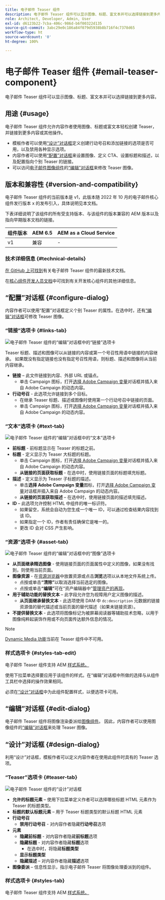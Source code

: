 ```yaml
---
title: 电子邮件 Teaser 组件
description: 电子邮件 Teaser 组件可以显示图像、标题、富文本并可以选择链接到更多内容。
role: Architect, Developer, Admin, User
exl-id: d6123b22-7cba-406c-986d-b6f00322d135
source-git-commit: 3abc29e0c186a84f079d5938b8b716f4c7378d65
workflow-type: ht
source-wordcount: '0'
ht-degree: 100%

---
```



# 电子邮件 Teaser 组件 {#email-teaser-component}

电子邮件 Teaser 组件可以显示图像、标题、富文本并可以选择链接到更多内容。

## 用途 {#usage}

电子邮件 Teaser 组件允许内容作者使用图像、标题或富文本轻松创建 Teaser，并链接到更多内容或其他操作。

* 模板作者可以使用[“设计”对话框](#design-dialog)定义创建行动号召和添加链接的选项是否可用，以及禁用各种显示选项。
* 内容作者可以使用[“配置”对话框](#configure-dialog)来设置图像、定义 CTA、设置标题和描述，以及配置指向个别 Teaser 的链接。
* 可以访问[电子邮件图像组件](image.md)的[“编辑”对话框](image.md#edit-dialog)来修改 Teaser 图像。

## 版本和兼容性 {#version-and-compatibility}

电子邮件 Teaser 组件的当前版本是 v1，此版本随 2022 年 10 月的电子邮件核心组件发行版本 x 的发布引入，具体说明见本文档。

下表详细说明了该组件的所有受支持版本、与该组件的版本兼容的 AEM 版本以及指向早期版本文档的链接。

| 组件版本 | AEM 6.5 | AEM as a Cloud Service |
|---|---|---|
| v1 | 兼容 | - |

### 技术详细信息 {#technical-details}

[在 GitHub 上可找到](https://adobe.com/go/aem_cmp_tech_email_teaser_v1_cn)有关电子邮件 Teaser 组件的最新技术文档。

在[核心组件开发人员文档](/help/developing/overview.md)中可找到有关开发核心组件的其他详细信息。

## “配置”对话框 {#configure-dialog}

内容作者可以使用“配置”对话框定义个别 Teaser 的属性。在选中时，还有[“编辑”对话框](#edit-dialog)可修改 Teaser 图像。

### “链接”选项卡 {#links-tab}

![电子邮件 Teaser 组件的“编辑”对话框中的“链接”选项卡](/help/email/assets/email-teaser-edit-links.png)

Teaser 标题、描述和图像可以从链接的内容或第一个号召性用语中链接的内容继承。 如果既没有指定链接也没有指定号召性用语，则标题、描述和图像将从当前内容继承。

* **链接** – 此文件链接到内容、外部 URL 或锚点。
   * 单击 Campaign 图标，打开[选择 Adobe Campaign 变量](/help/email/campaign-variables.md)对话框并插入来自 Adobe Campaign 的动态内容。
* **行动号召** - 此选项允许链接到多个目标。
   * 在继承 Teaser 标题、描述或图像时使用第一个行动号召中链接的页面。
   * 单击 Campaign 图标，打开[选择 Adobe Campaign 变量](/help/email/campaign-variables.md)对话框并插入来自 Adobe Campaign 的动态内容。

### “文本”选项卡 {#text-tab}

![电子邮件 Teaser 组件的“编辑”对话框中的“文本”选项卡](/help/email/assets/email-teaser-edit-text.png)

* **前标题** - 前标题显示在 Teaser 的标题之前。
* **标题** - 定义显示为 Teaser 大标题的标题。
   * 单击 Campaign 图标，打开[选择 Adobe Campaign 变量](/help/email/campaign-variables.md)对话框并插入来自 Adobe Campaign 的动态内容。
   * **从链接的页面获取标题** - 在选中时，使用链接页面的标题填充标题。
* **描述** - 定义显示为 Teaser 子标题的描述。
   * 单击&#x200B;**选择 Adobe Campaign 变量**&#x200B;图标，打开[选择 Adobe Campaign 变量](/help/email/campaign-variables.md)对话框并插入来自 Adobe Campaign 的动态内容。
   * **从链接的页面获取描述** – 在选中时，使用链接页面的描述填充描述。
* **ID** – 此选项允许控制 HTML 中组件的唯一标识符。
   * 如果留空，系统会自动为您生成一个唯一 ID，可以通过检查结果内容找到该 ID。
   * 如果指定一个 ID，作者有责任确保它是唯一的。
   * 更改 ID 会对 CSS 产生影响。

### “资源”选项卡 {#asset-tab}

![电子邮件 Teaser 组件的“编辑”对话框中的“图像”选项卡](/help/email/assets/email-teaser-edit-image.png)

* **从页面继承精选图像** - 使用链接页面的页面属性中定义的图像，如果没有找到，则使用当前页面。
* **图像资源** - 在[资源浏览器](https://experienceleague.adobe.com/docs/experience-manager-cloud-service/sites/authoring/fundamentals/environment-tools.html)中放置资源或点击&#x200B;**浏览**&#x200B;选项以从本地文件系统上传。
   * 点按或单击&#x200B;**“清除”**&#x200B;以取消选择当前选定的图像。
   * 点按或单击&#x200B;**“编辑”**&#x200B;可在“资产编辑器中”[管理资产的再现](https://experienceleague.adobe.com/docs/experience-manager-cloud-service/assets/manage/manage-digital-assets.html)。
* **用于辅助功能的替换文本** – 此字段允许您为视障用户定义图像的描述。
   * **从页面继承替换文本** - 此选项使用 DAM 中 `dc:description` 元数据的链接资源值的替代描述或当前页面的替代描述（如果未链接资源）。
* **不提供替换文本** - 此选项将图像标记为被屏幕阅读器等辅助技术忽略，以用于图像纯粹起装饰作用或不向页面传达额外信息的情况。

>[!NOTE]
>
>[Dynamic Media 功能](image.md#dynamic-media)当前在 Teaser 组件中不可用。

### 样式选项卡 {#styles-tab-edit}

电子邮件 Teaser 组件支持 AEM [样式系统。](/help/get-started/authoring.md#component-styling)

使用下拉菜单选择要应用于该组件的样式。在“编辑”对话框中所做的选择与从组件工具栏中选择的操作效果相同。

必须在[“设计”对话框](#design-dialog)中为此组件配置样式，以便选项卡可用。

## “编辑”对话框 {#edit-dialog}

电子邮件 Teaser 组件将图像渲染委派给[图像组件](image.md)。 因此，内容作者可以使用图像组件的[“编辑”对话框](image.md#edit-dialog)来处理 Teaser 图像。

## “设计”对话框 {#design-dialog}

利用“设计”对话框，模板作者可以定义内容作者在使用此组件时具有的 Teaser 选项。

### “Teaser”选项卡 {#teaser-tab}

![电子邮件 Teaser 组件的“设计”对话框](/help/email/assets/email-teaser-design.png)

* **允许的标题元素** – 使用下拉菜单定义作者可以选择哪些标题 HTML 元素作为 Teaser 的标题类型。
* **标题的默认标题元素** – 用于 Teaser 标题类型的默认标题 HTML 元素
* **行动号召**
   * **禁用行动号召** - 对内容作者隐藏&#x200B;**行动号召**&#x200B;选项
* **元素**
   * **隐藏前标题** - 对内容作者隐藏&#x200B;**前标题**&#x200B;选项
   * **隐藏标题** - 对内容作者隐藏&#x200B;**标题**&#x200B;选项
      * 在选中时，将隐藏&#x200B;**标题类型**
   * **显示标题类型**
   * **隐藏描述** – 对内容作者隐藏&#x200B;**描述**&#x200B;选项
* **图像委派** – 信息性显示，指示电子邮件 Teaser 将图像处理委派到的组件。

### 样式选项卡 {#styles-tab}

电子邮件 Teaser 组件支持 AEM [样式系统。](/help/get-started/authoring.md#component-styling)
